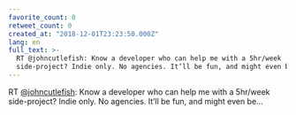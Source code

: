 ```yaml
---
favorite_count: 0
retweet_count: 0
created_at: "2018-12-01T23:23:50.000Z"
lang: en
full_text: >-
  RT @johncutlefish: Know a developer who can help me with a 5hr/week
  side-project? Indie only. No agencies. It’ll be fun, and might even be…
---
```


RT [@johncutlefish](https://twitter.com/johncutlefish): Know a developer who can
help me with a 5hr/week side-project? Indie only. No agencies. It’ll be fun, and
might even be…
